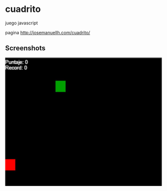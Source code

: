 # cuadrito
juego javascript 

pagina http://josemanuellh.com/cuadrito/

## Screenshots
![Example screenshot](./images/captura_de_pantalla.JPG)